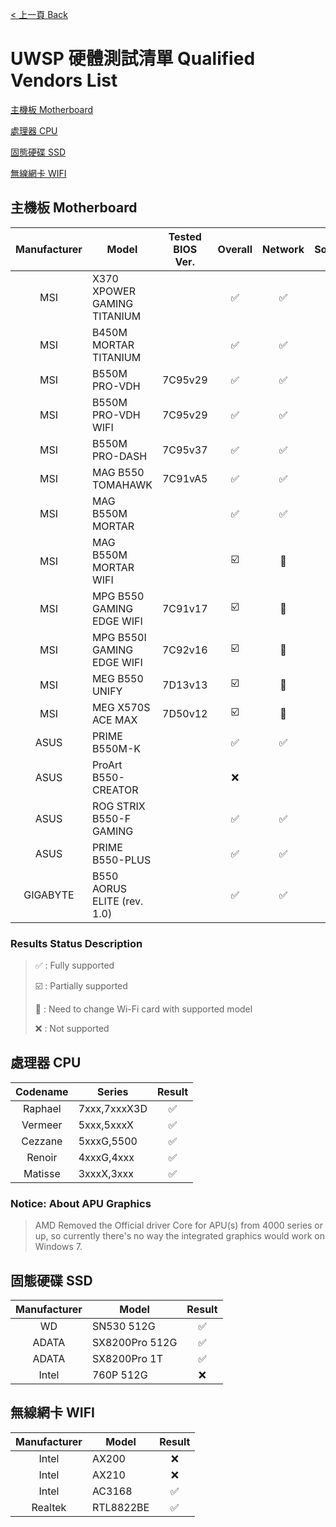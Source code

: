 [< 上一頁 Back](https://uwsp.justinl.in/)


# UWSP 硬體測試清單 Qualified Vendors List


[主機板 Motherboard](#motherboard)

[處理器 CPU](#cpu)

[固態硬碟 SSD](#ssd)

[無線網卡 WIFI](#wifi)


<a name="motherboard"/>

## 主機板 Motherboard

| Manufacturer | Model | Tested BIOS Ver. | Overall | Network | Sound |
| :---: | --- | :---: | :---: | :---: | :---: |
| MSI | X370 XPOWER GAMING TITANIUM |  | ✅ | ✅ | ✅ |
| MSI | B450M MORTAR TITANIUM |  | ✅ | ✅ | ✅ |
| MSI | B550M PRO-VDH | 7C95v29 | ✅ | ✅ | ✅ |
| MSI | B550M PRO-VDH WIFI | 7C95v29 | ✅ | ✅ | ✅ |
| MSI | B550M PRO-DASH | 7C95v37 | ✅ | ✅ | ✅ |
| MSI | MAG B550 TOMAHAWK | 7C91vA5 | ✅ | ✅ | ✅ |
| MSI | MAG B550M MORTAR |  | ✅ | ✅ | ✅ |
| MSI | MAG B550M MORTAR WIFI |  | ☑️ |📶 | ✅ |
| MSI | MPG B550 GAMING EDGE WIFI | 7C91v17 | ☑️ |📶 | ✅ |
| MSI | MPG B550I GAMING EDGE WIFI | 7C92v16 | ☑️ |📶 | ✅ |
| MSI | MEG B550 UNIFY | 7D13v13 | ☑️ |📶 | ✅ |
| MSI | MEG X570S ACE MAX | 7D50v12 | ☑️ |📶 | ✅ |
| ASUS | PRIME B550M-K |  | ✅ | ✅ | ✅ |
| ASUS | ProArt B550-CREATOR |  | ❌ |  |  |
| ASUS | ROG STRIX B550-F GAMING |  | ✅ | ✅ | ✅ |
| ASUS | PRIME B550-PLUS |  | ✅ | ✅ | ✅ |
| GIGABYTE | B550 AORUS ELITE (rev. 1.0) |  | ✅ | ✅ | ✅ |

### Results Status Description
> ✅ : Fully supported
> 
> ☑️ : Partially supported
> 
>📶 : Need to change Wi-Fi card with supported model
> 
>❌ : Not supported




<a name="cpu"/>

## 處理器 CPU

| Codename | Series | Result |
| :---: | --- | :---: |
| Raphael | 7xxx,7xxxX3D | ✅ |
| Vermeer | 5xxx,5xxxX | ✅ |
| Cezzane | 5xxxG,5500 | ✅ |
| Renoir | 4xxxG,4xxx | ✅ |
| Matisse | 3xxxX,3xxx | ✅ |

### Notice: About APU Graphics 
> AMD Removed the Official driver Core for APU(s) from 4000 series or up, so currently there's no way the integrated graphics would work on Windows 7.




<a name="ssd"/>

## 固態硬碟 SSD

| Manufacturer | Model | Result |
| :---: | --- | :---: |
| WD | SN530 512G | ✅ |
| ADATA | SX8200Pro 512G | ✅ |
| ADATA | SX8200Pro 1T | ✅ |
| Intel | 760P 512G | ❌ |



<a name="wifi"/>

## 無線網卡 WIFI

| Manufacturer | Model | Result |
| :---: | --- | :---: |
| Intel | AX200 | ❌ |
| Intel | AX210 | ❌ |
| Intel | AC3168 | ✅ |
| Realtek | RTL8822BE | ✅ |
